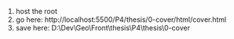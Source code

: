 1. host the root
2. go here: http://localhost:5500/P4/thesis/0-cover/html/cover.html
3. save here: D:\Dev\Geo\Front\thesis\P4\thesis\0-cover